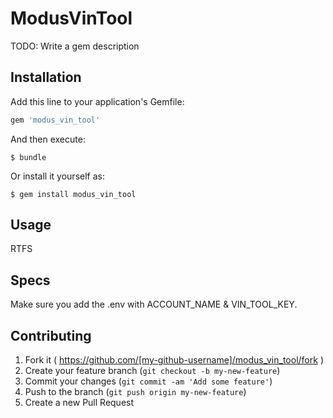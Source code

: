 # ModusVinTool

TODO: Write a gem description

## Installation

Add this line to your application's Gemfile:

```ruby
gem 'modus_vin_tool'
```

And then execute:

    $ bundle

Or install it yourself as:

    $ gem install modus_vin_tool

## Usage

RTFS

## Specs

Make sure you add the .env with ACCOUNT_NAME & VIN_TOOL_KEY.


## Contributing

1. Fork it ( https://github.com/[my-github-username]/modus_vin_tool/fork )
2. Create your feature branch (`git checkout -b my-new-feature`)
3. Commit your changes (`git commit -am 'Add some feature'`)
4. Push to the branch (`git push origin my-new-feature`)
5. Create a new Pull Request
